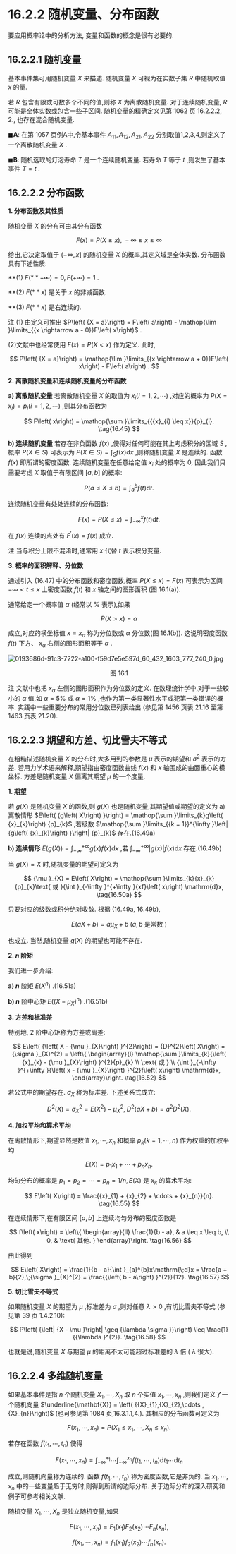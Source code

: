 # 16.2.2 随机变量、分布函数

要应用概率论中的分析方法, 变量和函数的概念是很有必要的.

## 16.2.2.1 随机变量

基本事件集可用随机变量 $X$ 来描述. 随机变量 $X$ 可视为在实数子集 $R$ 中随机取值 $x$ 的量.

若 $R$ 包含有限或可数多个不同的值,则称 $X$ 为离散随机变量. 对于连续随机变量, $R$ 可能是全体实数或包含一些子区间. 随机变量的精确定义见第 1062 页 16.2.2.2, 2., 也存在混合随机变量.

$\blacksquare \mathbf{A}$: 在第 1057 页例A中,令基本事件 ${A}_{11},{A}_{12},{A}_{21},{A}_{22}$ 分别取值1,2,3,4,则定义了一个离散随机变量 $X$ .

$\blacksquare \mathbf{B}$: 随机选取的灯泡寿命 $T$ 是一个连续随机变量. 若寿命 $T$ 等于 $t$ ,则发生了基本事件 $T = t$ .

## 16.2.2.2 分布函数

**1. 分布函数及其性质**

随机变量 $X$ 的分布可由其分布函数

$$
F\left( x\right)  = P\left( {X \leq  x}\right) ,\; - \infty  \leq  x \leq  \infty  \tag{16.44}
$$

给出,它决定取值于 $( - \infty , x\rbrack$ 的随机变量 $X$ 的概率,其定义域是全体实数. 分布函数具有下述性质:

**(1) $F\left(** {-\infty }\right)  = 0, F\left( {+\infty }\right)  = 1$ .

**(2) $F\left(** x\right)$ 是关于 $x$ 的非减函数.

**(3) $F\left(** x\right)$ 是右连续的.

注 (1) 由定义可推出 $P\left( {X = a}\right)  = F\left( a\right)  - \mathop{\lim }\limits_{{x \rightarrow  a - 0}}F\left( x\right)$ .

(2)文献中也经常使用 $F\left( x\right)  = P\left( {X < x}\right)$ 作为定义. 此时,

$$
P\left( {X = a}\right)  = \mathop{\lim }\limits_{{x \rightarrow  a + 0}}F\left( x\right)  - F\left( a\right) .
$$

**2. 离散随机变量和连续随机变量的分布函数**

**a) 离散随机变量** 若离散随机变量 $X$ 的取值为 ${x}_{i}\left( {i = 1,2,\cdots }\right)$ ,对应的概率为 $P\left( {X = {x}_{i}}\right)  = {p}_{i}\left( {i = 1,2,\cdots }\right)$ ,则其分布函数为

$$
F\left( x\right)  = \mathop{\sum }\limits_{{{x}_{i} \leq  x}}{p}_{i}. \tag{16.45}
$$

**b) 连续随机变量** 若存在非负函数 $f\left( x\right)$ ,使得对任何可能在其上考虑积分的区域 $S$ ,概率 $P\left( {X \in  S}\right)$ 可表示为 $P\left( {X \in  S}\right)  = {\int }_{S}f\left( x\right) \mathrm{d}x$ ,则称随机变量 $X$ 是连续的. 函数 $f\left( x\right)$ 即所谓的密度函数. 连续随机变量在任意给定值 ${x}_{i}$ 处的概率为 0, 因此我们只需要考虑 $X$ 取值于有限区间 $\left\lbrack  {a, b}\right\rbrack$ 的概率:

$$
P\left( {a \leq  X \leq  b}\right)  = {\int }_{a}^{b}f\left( t\right) \mathrm{d}t. \tag{16.46}
$$

连续随机变量有处处连续的分布函数:

$$
F\left( x\right)  = P\left( {X \leq  x}\right)  = {\int }_{-\infty }^{x}f\left( t\right) \mathrm{d}t. \tag{16.47}
$$

在 $f\left( x\right)$ 连续的点处有 ${F}^{\prime }\left( x\right)  = f\left( x\right)$ 成立.

注 当与积分上限不混淆时,通常用 $x$ 代替 $t$ 表示积分变量.

**3. 概率的面积解释、分位数**

通过引入 (16.47) 中的分布函数和密度函数,概率 $P\left( {X \leq  x}\right)  = F\left( x\right)$ 可表示为区间 $- \infty  < t \leq  x$ 上密度函数 $f\left( t\right)$ 和 $x$ 轴之间的图形面积 (图 16.1(a)).

通常给定一个概率值 $\alpha$ (经常以 $\%$ 表示),如果

$$
P\left( {X > x}\right)  = \alpha  \tag{16.48}
$$

成立,对应的横坐标值 $x = {x}_{\alpha }$ 称为分位数或 $\alpha$ 分位数(图 16.1(b)). 这说明密度函数 $f\left( t\right)$ 下方、 ${x}_{\alpha }$ 右侧的图形面积等于 $\alpha$ .

![0193686d-91c3-7222-a100-f59d7e5e597d_60_432_1603_777_240_0.jpg](/images/0193686d-91c3-7222-a100-f59d7e5e597d_60_432_1603_777_240_0.jpg)

<center>图 16.1</center>

注 文献中也把 ${x}_{\alpha }$ 左侧的图形面积作为分位数的定义. 在数理统计学中,对于一些较小的 $\alpha$ 值,如 $\alpha  = 5\%$ 或 $\alpha  = 1\%$ ,也作为第一类显著性水平或犯第一类错误的概率. 实践中一些重要分布的常用分位数已列表给出 (参见第 1456 页表 21.16 至第 1463 页表 21.20).

## 16.2.2.3 期望和方差、切比雪夫不等式

在粗糙描述随机变量 $X$ 的分布时,大多用到的参数是 $\mu$ 表示的期望和 ${\sigma }^{2}$ 表示的方差. 若用力学术语来解释,期望指由密度函数曲线 $f\left( x\right)$ 和 $x$ 轴围成的曲面重心的横坐标. 方差是随机变量 $X$ 偏离其期望 $\mu$ 的一个度量.

**1. 期望**

若 $g\left( X\right)$ 是随机变量 $X$ 的函数,则 $g\left( X\right)$ 也是随机变量,其期望值或期望的定义为 a) 离散情形 $E\left( {g\left( X\right) }\right)  = \mathop{\sum }\limits_{k}g\left( {x}_{k}\right) {p}_{k}$ ,若级数 $\mathop{\sum }\limits_{{k = 1}}^{\infty }\left| {g\left( {x}_{k}\right) }\right| {p}_{k}$ 存在.(16.49a)

**b) 连续情形** $E\left( {g\left( X\right) }\right)  = {\int }_{-\infty }^{+\infty }g\left( x\right) f\left( x\right) \mathrm{d}x$ ,若 ${\int }_{-\infty }^{+\infty }\left| {g\left( x\right) }\right| f\left( x\right) \mathrm{d}x$ 存在.(16.49b)

当 $g\left( X\right)  = X$ 时,随机变量的期望可定义为

$$
{\mu }_{X} = E\left( X\right)  = \mathop{\sum }\limits_{k}{x}_{k}{p}_{k}\text{ 或 }{\int }_{-\infty }^{+\infty }{xf}\left( x\right) \mathrm{d}x, \tag{16.50a}
$$

只要对应的级数或积分绝对收敛. 根据 (16.49a, 16.49b),

$$
E\left( {{aX} + b}\right)  = a{\mu }_{X} + b\;\left( {a, b\text{ 是常数 }}\right)  \tag{16.50b}
$$

也成立. 当然,随机变量 $g\left( X\right)$ 的期望也可能不存在.

**2. $n$ 阶矩**

我们进一步介绍:

**a) $n$** 阶矩 $E\left( {X}^{n}\right)$ .(16.51a)

**b) $n$** 阶中心矩 $E\left( {\left( X - {\mu }_{X}\right) }^{n}\right)$ .(16.51b)

**3. 方差和标准差**

特别地, 2 阶中心矩称为方差或离差:

$$
E\left( {\left( X - {\mu }_{X}\right) }^{2}\right)  = {D}^{2}\left( X\right)  = {\sigma }_{X}^{2} = \left\{  \begin{array}{l} \mathop{\sum }\limits_{k}{\left( {x}_{k} - {\mu }_{X}\right) }^{2}{p}_{k} \\  \text{ 或 } \\  {\int }_{-\infty }^{+\infty }{\left( x - {\mu }_{X}\right) }^{2}f\left( x\right) \mathrm{d}x, \end{array}\right.  \tag{16.52}
$$

若公式中的期望存在. ${\sigma }_{X}$ 称为标准差. 下述关系式成立:

$$
{D}^{2}\left( X\right)  = {\sigma }_{X}^{2} = E\left( {X}^{2}\right)  - {\mu }_{X}^{2},\;{D}^{2}\left( {{aX} + b}\right)  = {a}^{2}{D}^{2}\left( X\right) . \tag{16.53}
$$

**4. 加权平均和算术平均**

在离散情形下,期望显然是数值 ${x}_{1},\cdots ,{x}_{n}$ 和概率 ${p}_{k}\left( {k = 1,\cdots , n}\right)$ 作为权重的加权平均

$$
E\left( X\right)  = {p}_{1}{x}_{1} + \cdots  + {p}_{n}{x}_{n}. \tag{16.54}
$$

均匀分布的概率是 ${p}_{1} = {p}_{2} = \cdots  = {p}_{n} = 1/n, E\left( X\right)$ 是 ${x}_{k}$ 的算术平均:

$$
E\left( X\right)  = \frac{{x}_{1} + {x}_{2} + \cdots  + {x}_{n}}{n}. \tag{16.55}
$$

在连续情形下,在有限区间 $\left\lbrack  {a, b}\right\rbrack$ 上连续均匀分布的密度函数是

$$
f\left( x\right)  = \left\{  \begin{array}{ll} \frac{1}{b - a}, & a \leq  x \leq  b, \\  0, & \text{ 其他. } \end{array}\right.  \tag{16.56}
$$

由此得到

$$
E\left( X\right)  = \frac{1}{b - a}{\int }_{a}^{b}x\mathrm{\;d}x = \frac{a + b}{2},\;{\sigma }_{X}^{2} = \frac{{\left( b - a\right) }^{2}}{12}. \tag{16.57}
$$

**5. 切比雪夫不等式**

如果随机变量 $X$ 的期望为 $\mu$ ,标准差为 $\sigma$ ,则对任意 $\lambda  > 0$ ,有切比雪夫不等式 (参见第 39 页 1.4.2.10):

$$
P\left( {\left| {X - \mu }\right|  \geq  {\lambda \sigma }}\right)  \leq  \frac{1}{{\lambda }^{2}}. \tag{16.58}
$$

也就是说,随机变量 $X$ 与期望 $\mu$ 的距离不太可能超过标准差的 $\lambda$ 倍 ( $\lambda$ 很大).

## 16.2.2.4 多维随机变量

如果基本事件是指 $n$ 个随机变量 ${X}_{1},\cdots ,{X}_{n}$ 取 $n$ 个实值 ${x}_{1},\cdots ,{x}_{n}$ ,则我们定义了一个随机向量 $\underline{\mathbf{X}} = \left( {{X}_{1},{X}_{2},\cdots ,{X}_{n}}\right)$ (也可参见第 1084 页,16.3.1.1,4.). 其相应的分布函数可定义为

$$
F\left( {{x}_{1},\cdots ,{x}_{n}}\right)  = P\left( {{X}_{1} \leq  {x}_{1},\cdots ,{X}_{n} \leq  {x}_{n}}\right) . \tag{16.59}
$$

若存在函数 $f\left( {{t}_{1},\cdots ,{t}_{n}}\right)$ 使得

$$
F\left( {{x}_{1},\cdots ,{x}_{n}}\right)  = {\int }_{-\infty }^{{x}_{1}}\cdots {\int }_{-\infty }^{{x}_{n}}f\left( {{t}_{1},\cdots ,{t}_{n}}\right) \mathrm{d}{t}_{1}\cdots \mathrm{d}{t}_{n} \tag{16.60}
$$

成立,则随机向量称为连续的. 函数 $f\left( {{t}_{1},\cdots ,{t}_{n}}\right)$ 称为密度函数,它是非负的. 当 ${x}_{1},\cdots ,{x}_{n}$ 中的一些变量趋于无穷时,则得到所谓的边际分布. 关于边际分布的深入研究和例子可参考相关文献.

随机变量 ${X}_{1},\cdots ,{X}_{n}$ 是独立随机变量,如果

$$
F\left( {{x}_{1},\cdots ,{x}_{n}}\right)  = {F}_{1}\left( {x}_{1}\right) {F}_{2}\left( {x}_{2}\right) \cdots {F}_{n}\left( {x}_{n}\right) , \tag{16.61}
$$

$$
f\left( {{x}_{1},\cdots ,{x}_{n}}\right)  = {f}_{1}\left( {x}_{1}\right) {f}_{2}\left( {x}_{2}\right) \cdots {f}_{n}\left( {x}_{n}\right) .
$$
